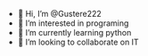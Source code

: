 - 👋 Hi, I’m @Gustere222
- 👀 I’m interested in programing
- 🌱 I’m currently learning python
- 💞️ I’m looking to collaborate on IT

<!---
Gustere222/Gustere222 is a ✨ special ✨ repository because its `README.md` (this file) appears on your GitHub profile.
You can click the Preview link to take a look at your changes.
--->
